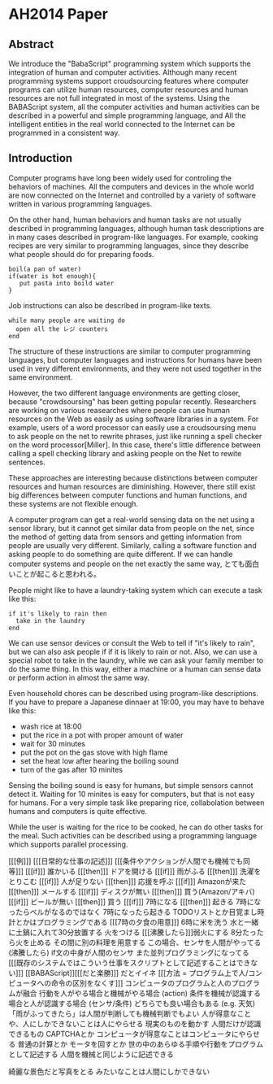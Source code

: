 # AH2014 Paper

## Abstract

We introduce the "BabaScript" programming system which supports
the integration of human and computer activities.
Although many recent programming systems support croudsourcing features
where computer programs can utilize human resources,
computer resources and human resources are not full integrated in
most of the systems.
Using the BABAScript system, all the computer activities and
human activities can be described in a powerful and simple
programming language, and
All the intelligent entities in the real world connected to the Internet
can be programmed in a consistent way.

<!--
人間をシステムの一部として扱える[[クラウドソーシング]]シス テムが最近流行している
 しかし人間をセンサとして利用できないなど、完全に対等になっていない
 人間と機械を完全に同等に扱えるスクリプト言語[[BABAScript]]を提案する
 [[BABAScript]]でいろんな面白いことが可能になる
 -->
 
## Introduction

<!-- 言いたいことはパラグラフの最初に書くこと -->

Computer programs have long been widely used for
controling the behaviors of machines.
All the computers and devices in the whole world
are now connected on the Internet and
controlled by a variety of software written in
various programming languages.

On the other hand,
human behaviors and human tasks are not usually
described in programming languages, although
human task descriptions are in many cases described
in program-like languages.
For example, cooking recipes are very similar
to programming languages, since they describe
what people should do for preparing foods.

	boil(a pan of water)
	if(water is hot enough){
	   put pasta into boild water
	}
	
Job instructions can also be described in
program-like texts.

	while many people are waiting do
	  open all the レジ counters
	end

The structure of these instructions are
similar to computer programming languages, but
computer languages and instructions for humans have been
used in very different environments, and they were
not used together in the same environment.

However, the two different language environments
are getting closer, because "crowdsoursing" has been
getting popular recently.
Researchers are working on various reasearches where
people can use human resources on the Web
as easily as using software libraries in a system.
For example,
users of a word processor can easily use a croudsoursing
menu to ask people on the net to rewrite phrases,
just like
running a spell checker on the word processor[Miller].
In this case, there's little difference between
calling a spell checking library and asking people on the
Net to rewite sentences.

These approaches are interesting because
distinctions between
computer resources and human resources are diminishing.
However, there still exist big differences between
computer functions and human functions, and
these systems are not flexible enough.
<!-- 対等でない -->
A computer program can get a real-world sensing data on the net
using a sensor library,
but it cannot get similar data from people on the net,
since the method of getting data from sensors and
getting information from people are usually very different.
Similarly,
calling a software function and
asking people to do something are quite different.
If we can handle computer systems and people on the net
exactly the same way,
とても面白いことが起こると思われる。

People might like to have a laundry-taking system which can
execute a task like this:

    if it's likely to rain then
      take in the laundry
    end

We can use sensor devices or consult the Web to tell if
"it's likely to rain",
but we can also ask people if if it is likely to rain or not.
Also, we can use a special robot to take in the laundry,
while we can ask your family member to do the same thing.
In this way, 
either a machine or a human can sense data or perform action
in almost the same way.

Even household chores can be described using
program-like descriptions.
If you have to prepare a Japanese dinnaer at 19:00, 
you may have to behave like this:

- wash rice at 18:00
- put the rice in a pot with proper amount of water
- wait for 30 minutes
- put the pot on the gas stove with high flame
- set the heat low after hearing the boiling sound
- turn of the gas after 10 minites

Sensing the boiling sound is easy for humans, but simple sensors
cannot detect it.
Waiting for 10 minites is easy for computers, but that is
not easy for humans.
For a very simple task like preparing rice,
collabolation between humans and computers is quite effective.
<!-- センシングは人間がやる -->

While the user is waiting for the rice to be cooked,
he can do other tasks for the meal.
Such activities can be described using a programming language
which supports parallel processing.



<!--
  しかしこれらはまだ限定的であり、できないことも多い
   [[[ユーザと機械が対等でない]]]
	ユーザからの 要求に応じて 機械が 動く
	機械からの 要求に応じて 人間が 行動する
   ある時刻にベルをならす(=機械を動)ことはできるが人間を起こす(=人間を行動)ことはできない
   人間のセンサを条件にすることができない
	すごく主観的なものをプログラミングに記述できない
	if 綺麗な景色を見たら then とか
  人間のセンシング行動やアクションも含めて完全に融合したプログラミング環境があれば面白い!
  -->
  
 [[[例]]]
  [[[日常的な仕事の記述]]]
   [[[条件やアクションが人間でも機械でも同等]]]
   [[[if]]] 誰かいる [[[then]]] ドアを開ける
   [[[if]]] 雨がふる [[[then]]] 洗濯をとりこむ
   [[[if]]] 人が足りない [[[then]]] 応援を呼ぶ
   [[[if]]] Amazonが来た [[[then]]] メールする
   [[[if]]] ディスクが無い [[[then]]] 買う(Amazon/アキバ)
   [[[if]]] ビールが無い [[[then]]] 買う
   [[[if]]] 7時になる [[[then]]] 起きる
   7時になったらベルがなるのではなく 7時になったら起きる
   TODOリストとか目覚まし時計とかはプログラミングである
  [[[7時の夕食の用意]]]
   6時に米を洗う
   水と一緒に土鍋に入れて30分放置する
   火をつける
   [[[沸騰したら]]]弱火にする
   8分たったら火を止める
   その間に別の料理を用意する
   この場合、センサを人間がやってる (沸騰したら)
	if文の中身が人間のセンサ
   また並列プログラミングになってる
  [[[既存のシステムではこういう仕事をスクリプトとして記述することはできない]]]
  [[BABAScript]][[[だと楽勝]]]
   だとイイネ
 [[[方法 = プログラム上で人/コンピュータへの命令の区別をなくす]]]
  コンピュータのプログラムと人のプログラムが融合
   行動を人がやる場合と機械がやる場合 (action)
   条件を機械が認識する場合と人が認識する場合 (センサ/条件)
   どちらでも良い場合もある (e.g. 天気)
	「雨がふってきたら」は人間が判断しても機械判断でもよい
  人が得意なことや、人にしかできないことは人にやらせる
   現実のものを動かす
   人間だけが認識できるもの
	CAPTCHAとか
  コンピュータが得意なことはコンピュータにやらせる
   普通の計算とか
   モータを回すとか
  世の中のあらゆる手順や行動をプログラムとして記述する
  人間を機械と同じように記述できる
  
  綺麗な景色だと写真をとる
   みたいなことは人間にしかできない
  
  